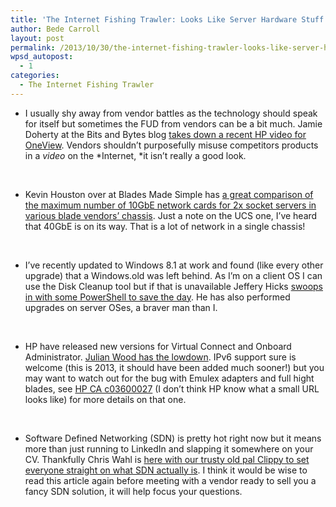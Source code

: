 ```yaml
---
title: 'The Internet Fishing Trawler: Looks Like Server Hardware Stuff Edition'
author: Bede Carroll
layout: post
permalink: /2013/10/30/the-internet-fishing-trawler-looks-like-server-hardware-stuff-edition/
wpsd_autopost:
  - 1
categories:
  - The Internet Fishing Trawler
---
```

*   I usually shy away from vendor battles as the technology should speak for itself but sometimes the FUD from vendors can be a bit much. Jamie Doherty at the Bits and Bytes blog <a href="http://blog.r2ut.com/2013/10/hp-oneview-versus-ucs-manager-video.html" target="_blank">takes down a recent HP video for OneView</a>. Vendors shouldn&#8217;t purposefully misuse competitors products in a *video* on the *Internet, *it isn&#8217;t really a good look.

&nbsp;

*   Kevin Houston over at Blades Made Simple has <a href="http://bladesmadesimple.com/2013/10/max-ethernet-connections-on-2-socket-blade-servers/" target="_blank">a great comparison of the maximum number of 10GbE network cards for 2x socket servers in various blade vendors&#8217; chassis</a>. Just a note on the UCS one, I&#8217;ve heard that 40GbE is on its way. That is a lot of network in a single chassis!

&nbsp;

*   I&#8217;ve recently updated to Windows 8.1 at work and found (like every other upgrade) that a Windows.old was left behind. As I&#8217;m on a client OS I can use the Disk Cleanup tool but if that is unavailable Jeffery Hicks <a href="http://jdhitsolutions.com/blog/2013/10/out-with-the-windows-old" target="_blank">swoops in with some PowerShell to save the day</a>. He has also performed upgrades on server OSes, a braver man than I.

&nbsp;

*   HP have released new versions for Virtual Connect and Onboard Administrator. <a href="http://www.wooditwork.com/2013/10/28/hp-updates-virtual-connect-4-10-oa-4-01-adds-ipv6-hiding-flexnics-sr-iov/" target="_blank">Julian Wood has the lowdown</a>. IPv6 support sure is welcome (this is 2013, it should have been added much sooner!) but you may want to watch out for the bug with Emulex adapters and full hight blades, see <a href="http://h20565.www2.hp.com/portal/site/hpsc/template.PAGE/public/kb/docDisplay/?sp4ts.oid=5112370&spf_p.tpst=kbDocDisplay&spf_p.prp_kbDocDisplay=wsrp-navigationalState%3DdocId%253Demr_na-c03600027-2%257CdocLocale%253D%257CcalledBy%253D&javax.portlet.begCacheTok=com.vignette.cachetoken&javax.portlet.endCacheTok=com.vignette.cachetoken" target="_blank">HP CA c03600027</a> (I don&#8217;t think HP know what a small URL looks like) for more details on that one.

&nbsp;

*   Software Defined Networking (SDN) is pretty hot right now but it means more than just running to LinkedIn and slapping it somewhere on your CV. Thankfully Chris Wahl is <a href="http://wahlnetwork.com/2013/07/02/clippy-explains-software-defined-networking/" target="_blank">here with our trusty old pal Clippy to set everyone straight on what SDN actually is</a>. I think it would be wise to read this article again before meeting with a vendor ready to sell you a fancy SDN solution, it will help focus your questions.

&nbsp;